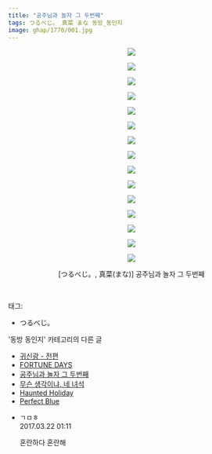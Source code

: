 ```yaml
---
title: "공주님과 놀자 그 두번째"
tags: つるべじ。 真菜 まな 동방_동인지
image: ghap/1770/001.jpg
---
```

<div class="article">
<p style="text-align: center; clear: none; float: none;"><img src="{{ site.nasurl }}/ghap/1770/001.jpg"/></p>
<p style="text-align: center; clear: none; float: none;"><img src="{{ site.nasurl }}/ghap/1770/002.jpg"/></p>
<p style="text-align: center; clear: none; float: none;"><img src="{{ site.nasurl }}/ghap/1770/003.jpg"/></p>
<p style="text-align: center; clear: none; float: none;"><img src="{{ site.nasurl }}/ghap/1770/004.jpg"/></p>
<p style="text-align: center; clear: none; float: none;"><img src="{{ site.nasurl }}/ghap/1770/005.jpg"/></p>
<p style="text-align: center; clear: none; float: none;"><img src="{{ site.nasurl }}/ghap/1770/006.jpg"/></p>
<p style="text-align: center; clear: none; float: none;"><img src="{{ site.nasurl }}/ghap/1770/007.jpg"/></p>
<p style="text-align: center; clear: none; float: none;"><img src="{{ site.nasurl }}/ghap/1770/008.jpg"/></p>
<p style="text-align: center; clear: none; float: none;"><img src="{{ site.nasurl }}/ghap/1770/009.jpg"/></p>
<p style="text-align: center; clear: none; float: none;"><img src="{{ site.nasurl }}/ghap/1770/010.jpg"/></p>
<p style="text-align: center; clear: none; float: none;"><img src="{{ site.nasurl }}/ghap/1770/011.jpg"/></p>
<p style="text-align: center; clear: none; float: none;"><img src="{{ site.nasurl }}/ghap/1770/012.jpg"/></p>
<p style="text-align: center; clear: none; float: none;"><img src="{{ site.nasurl }}/ghap/1770/013.jpg"/></p>
<p style="text-align: center; clear: none; float: none;"><img src="{{ site.nasurl }}/ghap/1770/014.jpg"/></p>
<p style="text-align: center; clear: none; float: none;"><img src="{{ site.nasurl }}/ghap/1770/015.jpg"/></p>
<p style="text-align: center; clear: none; float: none;">[つるべじ。, 真菜(まな)] 공주님과 놀자 그 두번째</p>
<p><br/></p>
</div><div class="tagTrail">
<p>태그: </p>
<ul>
<li>つるべじ。</li>
</ul>
</div><div class="another">
<p>'동방 동인지' 카테고리의 다른 글</p>
<ul>
<li><a href="/2016-08-22-ghap_1772">귀신광 - 전편</a></li>
<li><a href="/2016-08-22-ghap_1771">FORTUNE DAYS</a></li>
<li><a href="/2016-08-22-ghap_1770">공주님과 놀자 그 두번째</a></li>
<li><a href="/2016-08-22-ghap_1768">무슨 생각이냐, 네 녀석</a></li>
<li><a href="/2016-08-22-ghap_1767">Haunted Holiday</a></li>
<li><a href="/2016-08-22-ghap_1766">Perfect Blue</a></li>
</ul>
</div><div class="cb_module cb_fluid">
<div class="cb_wrt cb_profile">
<div class="comment">
<ul>
<li class="cb_thumb_off" id="comment14945568">
<div class="cb_comment_area">
<div class="cb_info_area">
<div class="cb_section">
<span class="cb_nick_name">ㄱㅁㅎ</span>
</div>
<div class="cb_section">
<span class="cb_date">2017.03.22 01:11 </span>
</div>
</div>
<div class="cb_dsc_comment">
<p class="cb_dsc">
											혼란하다 혼란해
										</p>
</div>
</div></li>
</ul>
</div>
</div><!-- commentList close -->
</div>
<br/>
<p id="refer"></p>
<br/>
